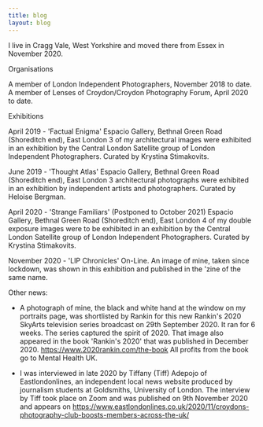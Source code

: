 ```yaml
---
title: blog
layout: blog
---
```


I live in Cragg Vale, West Yorkshire and moved there from Essex in November 2020.

Organisations

A member of London Independent Photographers, November 2018 to date.
A member of Lenses of Croydon/Croydon Photography Forum, April 2020 to date.

Exhibitions

April 2019 - 'Factual Enigma'
Espacio Gallery, Bethnal Green Road (Shoreditch end), East London
3 of my architectural images were exhibited in an exhibition by the Central London Satellite group of London Independent Photographers. Curated by Krystina Stimakovits.

June 2019 - 'Thought Atlas'
Espacio Gallery, Bethnal Green Road (Shoreditch end), East London
3 architectural photographs were exhibited in an exhibition by independent artists and photographers. Curated by Heloise Bergman.

April 2020 - 'Strange Familiars' (Postponed to October 2021)
Espacio Gallery, Bethnal Green Road (Shoreditch end), East London
4 of my double exposure images were to be exhibited in an exhibition by the Central London Satellite group of London Independent Photographers. Curated by Krystina Stimakovits.

November 2020 - 'LIP Chronicles'
On-Line. An image of mine, taken since lockdown, was shown in this exhibition and published in the 'zine of the same name.

Other news:

* A photograph of mine, the black and white hand at the window on my portraits page, was shortlisted by Rankin for this new Rankin's 2020 SkyArts television series broadcast on 29th September 2020.  It ran for 6 weeks. The series captured the spirit of 2020. That image also appeared in the book 'Rankin's 2020' that was published in December 2020. https://www.2020rankin.com/the-book
All profits from the book go to Mental Health UK.

* I was interviewed in late 2020 by Tiffany (Tiff) Adepojo of Eastlondonlines, an independent local news website produced by journalism students at Goldsmiths, University of London.  The interview by Tiff took place on Zoom and was published on 9th November 2020 and appears on https://www.eastlondonlines.co.uk/2020/11/croydons-photography-club-boosts-members-across-the-uk/




